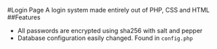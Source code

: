 #Login Page
A login system made entirely out of PHP, CSS and HTML  
##Features
 - All passwords are encrypted using sha256 with salt and pepper
 - Database configuration easily changed. Found in `config.php`
